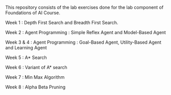 This repository consists of the lab exercises done for the lab component of Foundations of AI Course.

Week 1 : Depth First Search and Breadth First Search.

Week 2 : Agent Programming : Simple Reflex Agent and Model-Based Agent

Week 3 & 4 : Agent Programming : Goal-Based Agent, Utility-Based Agent and Learning Agent

Week 5 : A* Search

Week 6 : Variant of A* search

Week 7 : Min Max Algorithm

Week 8 : Alpha Beta Pruning

